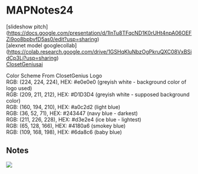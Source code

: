 # MAPNotes24
[slideshow pitch] (https://docs.google.com/presentation/d/1lnTu8TFqcND1K0rUHt4npA06OEFZi9oo8bpbvfD5as0/edit?usp=sharing) <br>
[alexnet model googlecollab] (https://colab.research.google.com/drive/1GSHqKluNbzOgPkruQXC08VxBSidCp3Lj?usp=sharing) <br>
[ClosetGeniusai](https://tinyurl.com/ClosetGeniusai) <br>

Color Scheme From ClosetGenius Logo <br>
RGB: (224, 224, 224), HEX: #e0e0e0 (greyish white - background color of logo used) <br>
RGB: (209, 211, 212), HEX: #D1D3D4 (greyish white - supposed background color) <br>
RGB: (160, 194, 210), HEX: #a0c2d2 (light blue) <br>
RGB: (36, 52, 71), HEX: #243447 (navy blue - darkest) <br>
RGB: (211, 226, 228), HEX: #d3e2e4 (ice blue - lightest) <br>
RGB: (65, 128, 166), HEX: #4180a6 (smokey blue) <br>
RGB: (109, 168, 198), HEX: #6da8c6 (baby blue) <br>
## Notes
<img src="https://media-cdn.tripadvisor.com/media/photo-s/1a/44/d4/dc/photoes-from-exursions.jpg">
